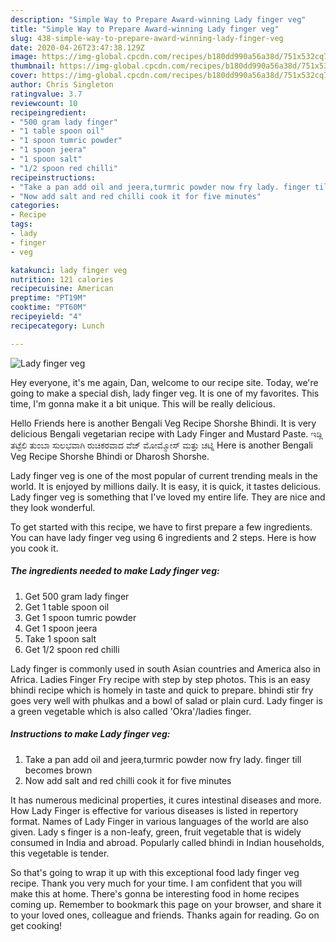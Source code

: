 ```yaml
---
description: "Simple Way to Prepare Award-winning Lady finger veg"
title: "Simple Way to Prepare Award-winning Lady finger veg"
slug: 438-simple-way-to-prepare-award-winning-lady-finger-veg
date: 2020-04-26T23:47:38.129Z
image: https://img-global.cpcdn.com/recipes/b180dd990a56a38d/751x532cq70/lady-finger-veg-recipe-main-photo.jpg
thumbnail: https://img-global.cpcdn.com/recipes/b180dd990a56a38d/751x532cq70/lady-finger-veg-recipe-main-photo.jpg
cover: https://img-global.cpcdn.com/recipes/b180dd990a56a38d/751x532cq70/lady-finger-veg-recipe-main-photo.jpg
author: Chris Singleton
ratingvalue: 3.7
reviewcount: 10
recipeingredient:
- "500 gram lady finger"
- "1 table spoon oil"
- "1 spoon tumric powder"
- "1 spoon jeera"
- "1 spoon salt"
- "1/2 spoon red chilli"
recipeinstructions:
- "Take a pan add oil and jeera,turmric powder now fry lady. finger till becomes brown"
- "Now add salt and red chilli cook it for five minutes"
categories:
- Recipe
tags:
- lady
- finger
- veg

katakunci: lady finger veg 
nutrition: 121 calories
recipecuisine: American
preptime: "PT19M"
cooktime: "PT60M"
recipeyield: "4"
recipecategory: Lunch

---
```



![Lady finger veg](https://img-global.cpcdn.com/recipes/b180dd990a56a38d/751x532cq70/lady-finger-veg-recipe-main-photo.jpg)

Hey everyone, it's me again, Dan, welcome to our recipe site. Today, we're going to make a special dish, lady finger veg. It is one of my favorites. This time, I'm gonna make it a bit unique. This will be really delicious.

Hello Friends here is another Bengali Veg Recipe Shorshe Bhindi. It is very delicious Bengali vegetarian recipe with Lady Finger and Mustard Paste. ಇಡ್ಲಿ ತಟ್ಟೆಲಿ ತುಂಬಾ ಸುಲಭವಾಗಿ ರುಚಿಕರವಾದ ವೆಜ್ ಮೋಮ್ಮೋಸ್ ಮತ್ತು ಚಟ್ನಿ Here is another Bengali Veg Recipe Shorshe Bhindi or Dharosh Shorshe.

Lady finger veg is one of the most popular of current trending meals in the world. It is enjoyed by millions daily. It is easy, it is quick, it tastes delicious. Lady finger veg is something that I've loved my entire life. They are nice and they look wonderful.


To get started with this recipe, we have to first prepare a few ingredients. You can have lady finger veg using 6 ingredients and 2 steps. Here is how you cook it.

<!--inarticleads1-->

##### The ingredients needed to make Lady finger veg:

1. Get 500 gram lady finger
1. Get 1 table spoon oil
1. Get 1 spoon tumric powder
1. Get 1 spoon jeera
1. Take 1 spoon salt
1. Get 1/2 spoon red chilli


Lady finger is commonly used in south Asian countries and America also in Africa. Ladies Finger Fry recipe with step by step photos. This is an easy bhindi recipe which is homely in taste and quick to prepare. bhindi stir fry goes very well with phulkas and a bowl of salad or plain curd. Lady finger is a green vegetable which is also called &#39;Okra&#39;/ladies finger. 

<!--inarticleads2-->

##### Instructions to make Lady finger veg:

1. Take a pan add oil and jeera,turmric powder now fry lady. finger till becomes brown
1. Now add salt and red chilli cook it for five minutes


It has numerous medicinal properties, it cures intestinal diseases and more. How Lady Finger is effective for various diseases is listed in repertory format. Names of Lady Finger in various languages of the world are also given. Lady s finger is a non-leafy, green, fruit vegetable that is widely consumed in India and abroad. Popularly called bhindi in Indian households, this vegetable is tender. 

So that's going to wrap it up with this exceptional food lady finger veg recipe. Thank you very much for your time. I am confident that you will make this at home. There's gonna be interesting food in home recipes coming up. Remember to bookmark this page on your browser, and share it to your loved ones, colleague and friends. Thanks again for reading. Go on get cooking!
